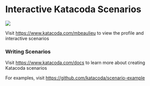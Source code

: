 # Interactive Katacoda Scenarios

[![](http://shields.katacoda.com/katacoda/mbeaulieu/count.svg)](https://www.katacoda.com/mbeaulieu "Get your profile on Katacoda.com")

Visit https://www.katacoda.com/mbeaulieu to view the profile and interactive scenarios

### Writing Scenarios
Visit https://www.katacoda.com/docs to learn more about creating Katacoda scenarios

For examples, visit https://github.com/katacoda/scenario-example
